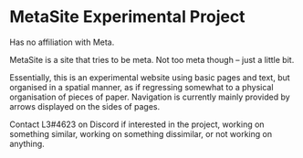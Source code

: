 # MetaSite Experimental Project

Has no affiliation with Meta.

MetaSite is a site that tries to be meta. Not too meta though – just a little bit.

Essentially, this is an experimental website using basic pages and text, but organised in a spatial manner, as if regressing somewhat to a physical organisation of pieces of paper. Navigation is currently mainly provided by arrows displayed on the sides of pages.

Contact L3#4623 on Discord if interested in the project, working on something similar, working on something dissimilar, or not working on anything.
